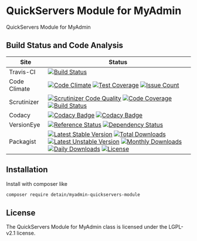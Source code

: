 # QuickServers Module for MyAdmin

QuickServers Module for MyAdmin

## Build Status and Code Analysis

Site          | Status
--------------|---------------------------
Travis-CI     | [![Build Status](https://travis-ci.org/detain/myadmin-quickservers-module.svg?branch=master)](https://travis-ci.org/detain/myadmin-quickservers-module)
Code Climate  | [![Code Climate](https://codeclimate.com/github/detain/myadmin-quickservers-module/badges/gpa.svg)](https://codeclimate.com/github/detain/myadmin-quickservers-module) [![Test Coverage](https://codeclimate.com/github/detain/myadmin-quickservers-module/badges/coverage.svg)](https://codeclimate.com/github/detain/myadmin-quickservers-module/coverage) [![Issue Count](https://codeclimate.com/github/detain/myadmin-quickservers-module/badges/issue_count.svg)](https://codeclimate.com/github/detain/myadmin-quickservers-module)
Scrutinizer   | [![Scrutinizer Code Quality](https://scrutinizer-ci.com/g/myadmin-plugins/myadmin-quickservers-module/badges/quality-score.png?b=master)](https://scrutinizer-ci.com/g/myadmin-plugins/myadmin-quickservers-module/?branch=master) [![Code Coverage](https://scrutinizer-ci.com/g/myadmin-plugins/myadmin-quickservers-module/badges/coverage.png?b=master)](https://scrutinizer-ci.com/g/myadmin-plugins/myadmin-quickservers-module/?branch=master) [![Build Status](https://scrutinizer-ci.com/g/myadmin-plugins/myadmin-quickservers-module/badges/build.png?b=master)](https://scrutinizer-ci.com/g/myadmin-plugins/myadmin-quickservers-module/build-status/master)
Codacy        | [![Codacy Badge](https://api.codacy.com/project/badge/Grade/226251fc068f4fd5b4b4ef9a40011d06)](https://www.codacy.com/app/detain/myadmin-quickservers-module) [![Codacy Badge](https://api.codacy.com/project/badge/Coverage/25fa74eb74c947bf969602fcfe87e349)](https://www.codacy.com/app/detain/myadmin-quickservers-module?utm_source=github.com&utm_medium=referral&utm_content=detain/myadmin-quickservers-module&utm_campaign=Badge_Coverage)
VersionEye    | [![Reference Status](https://www.versioneye.com/php/detain:myadmin-quickservers-module/reference_badge.svg?style=flat)](https://www.versioneye.com/php/detain:myadmin-quickservers-module/references) [![Dependency Status](https://www.versioneye.com/user/projects/592f7318bafc5500414dfd2a/badge.svg?style=flat-square)](https://www.versioneye.com/user/projects/592f7318bafc5500414dfd2a)
Packagist     | [![Latest Stable Version](https://poser.pugx.org/detain/myadmin-quickservers-module/version)](https://packagist.org/packages/detain/myadmin-quickservers-module) [![Total Downloads](https://poser.pugx.org/detain/myadmin-quickservers-module/downloads)](https://packagist.org/packages/detain/myadmin-quickservers-module) [![Latest Unstable Version](https://poser.pugx.org/detain/myadmin-quickservers-module/v/unstable)](//packagist.org/packages/detain/myadmin-quickservers-module) [![Monthly Downloads](https://poser.pugx.org/detain/myadmin-quickservers-module/d/monthly)](https://packagist.org/packages/detain/myadmin-quickservers-module) [![Daily Downloads](https://poser.pugx.org/detain/myadmin-quickservers-module/d/daily)](https://packagist.org/packages/detain/myadmin-quickservers-module) [![License](https://poser.pugx.org/detain/myadmin-quickservers-module/license)](https://packagist.org/packages/detain/myadmin-quickservers-module)


## Installation

Install with composer like

```sh
composer require detain/myadmin-quickservers-module
```

## License

The QuickServers Module for MyAdmin class is licensed under the LGPL-v2.1 license.

